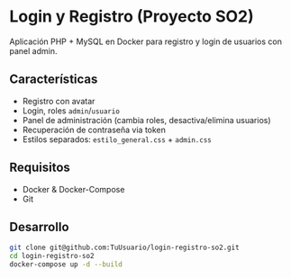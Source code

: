 # Login y Registro (Proyecto SO2)

Aplicación PHP + MySQL en Docker para registro y login de usuarios con panel admin.

## Características

- Registro con avatar
- Login, roles `admin`/`usuario`
- Panel de administración (cambia roles, desactiva/elimina usuarios)
- Recuperación de contraseña via token
- Estilos separados: `estilo_general.css` + `admin.css`

## Requisitos

- Docker & Docker-Compose
- Git

## Desarrollo

```bash
git clone git@github.com:TuUsuario/login-registro-so2.git
cd login-registro-so2
docker-compose up -d --build